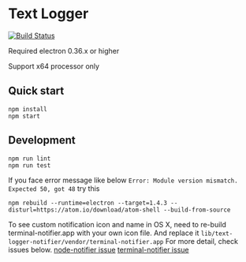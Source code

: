 # Text Logger

[![Build Status](https://travis-ci.org/Yx3/Text-Logger.svg?branch=master)](https://travis-ci.org/Yx3/Text-Logger)

Required electron 0.36.x or higher

Support x64 processor only

## Quick start

    npm install
    npm start

## Development

    npm run lint
    npm run test

If you face error message like below
`Error: Module version mismatch. Expected 50, got 48`
try this

    npm rebuild --runtime=electron --target=1.4.3 --disturl=https://atom.io/download/atom-shell --build-from-source

To see custom notification icon and name in OS X, need to re-build terminal-notifier.app with your own icon file.
And replace it `lib/text-logger-notifier/vendor/terminal-notifier.app`
For more detail, check issues below.
[node-notifier issue](https://github.com/mikaelbr/node-notifier/issues/71)
[terminal-notifier issue](https://github.com/julienXX/terminal-notifier/issues/131)
